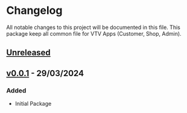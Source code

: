 # Changelog

All notable changes to this project will be documented in this file.
This package keep all common file for VTV Apps (Customer, Shop, Admin).

## [Unreleased]

## [v0.0.1] - 29/03/2024

### Added

- Initial Package

[unreleased]: https://github.com/venhha/vtv_common/compare/v0.0.1...HEAD
[v0.0.1]: https://github.com/venhha/vtv_common/releases/tag/v0.0.1
